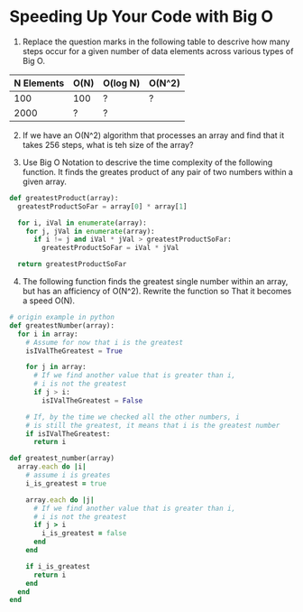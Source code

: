 # Speeding Up Your Code with Big O

1. Replace the question marks in the following table to descrive how many steps occur for a given number of data elements across various types of Big O.

| N Elements | O(N) | O(log N) | O(N^2) |
|------------|------|----------|--------|
| 100        | 100  | ?        | ?      |
| 2000       | ?    | ?        |        |


2. If we have an O(N^2) algorithm that processes an array and find that it takes 256 steps, what is teh size of the array?


3. Use Big O Notation to descrive the time complexity of the following function. It finds the greates product of any pair of two numbers within a given array.
``` python
def greatestProduct(array):
  greatestProductSoFar = array[0] * array[1]

  for i, iVal in enumerate(array):
    for j, jVal in enumerate(array):
      if i != j and iVal * jVal > greatestProductSoFar:
        greatestProductSoFar = iVal * jVal

  return greatestProductSoFar
```


4. The following function finds the greatest single number within an array, but has an afficiency of O(N^2). Rewrite the function so That it becomes a speed O(N).
``` python
# origin example in python
def greatestNumber(array):
  for i in array:
    # Assume for now that i is the greatest
    isIValTheGreatest = True

    for j in array:
      # If we find another value that is greater than i,
      # i is not the greatest
      if j > i:
        isIValTheGreatest = False

    # If, by the time we checked all the other numbers, i
    # is still the greatest, it means that i is the greatest number
    if isIValTheGreatest:
      return i

```

``` ruby
def greatest_number(array)
  array.each do |i|
    # assume i is greates
    i_is_greatest = true

    array.each do |j|
      # If we find another value that is greater than i,
      # i is not the greatest
      if j > i
        i_is_greatest = false
      end
    end

    if i_is_greatest
      return i
    end
  end
end
```
